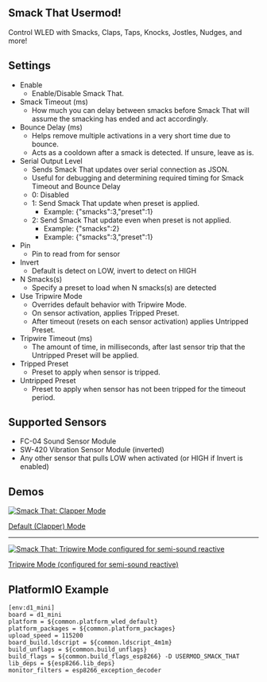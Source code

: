 Smack That Usermod!
---
Control WLED with Smacks, Claps, Taps, Knocks, Jostles, Nudges, and more!


Settings
---
* Enable
  * Enable/Disable Smack That.
* Smack Timeout (ms)
  * How much you can delay between smacks before Smack That will assume the smacking has ended and act accordingly.
* Bounce Delay (ms)
  * Helps remove multiple activations in a very short time due to bounce.
  * Acts as a cooldown after a smack is detected. If unsure, leave as is.
* Serial Output Level
  * Sends Smack That updates over serial connection as JSON.
  * Useful for debugging and determining required timing for Smack Timeout and Bounce Delay
  * 0: Disabled
  * 1: Send Smack That update when preset is applied.
    * Example: {"smacks":3,"preset":1}
  * 2: Send Smack That update even when preset is not applied.
    * Example: {"smacks":2}
    * Example: {"smacks":3,"preset":1}
* Pin
  * Pin to read from for sensor
* Invert
  * Default is detect on LOW, invert to detect on HIGH
* N Smacks(s)
  * Specify a preset to load when N smacks(s) are detected
* Use Tripwire Mode
  * Overrides default behavior with Tripwire Mode.
  * On sensor activation, applies Tripped Preset.
  * After timeout (resets on each sensor activation) applies Untripped Preset.
* Tripwire Timeout (ms)
  * The amount of time, in milliseconds, after last sensor trip that the Untripped Preset will be applied.
* Tripped Preset
  * Preset to apply when sensor is tripped.
* Untripped Preset
  * Preset to apply when sensor has not been tripped for the timeout period.

Supported Sensors
---
* FC-04 Sound Sensor Module
* SW-420 Vibration Sensor Module (inverted)
* Any other sensor that pulls LOW when activated (or HIGH if Invert is enabled)


Demos
---
[![Smack That: Clapper Mode](https://img.youtube.com/vi/mRhMShXGT5s/0.jpg)](https://www.youtube.com/watch?v=mRhMShXGT5s)

[Default (Clapper) Mode](https://www.youtube.com/watch?v=mRhMShXGT5s)

---

[![Smack That: Tripwire Mode configured for semi-sound reactive](https://img.youtube.com/vi/cBBUQdeMTcY/0.jpg)](https://www.youtube.com/watch?v=cBBUQdeMTcY)

[Tripwire Mode (configured for semi-sound reactive)](https://www.youtube.com/watch?v=cBBUQdeMTcY)



PlatformIO Example
---
```
[env:d1_mini]
board = d1_mini
platform = ${common.platform_wled_default}
platform_packages = ${common.platform_packages}
upload_speed = 115200
board_build.ldscript = ${common.ldscript_4m1m}
build_unflags = ${common.build_unflags}
build_flags = ${common.build_flags_esp8266} -D USERMOD_SMACK_THAT
lib_deps = ${esp8266.lib_deps}
monitor_filters = esp8266_exception_decoder
```
